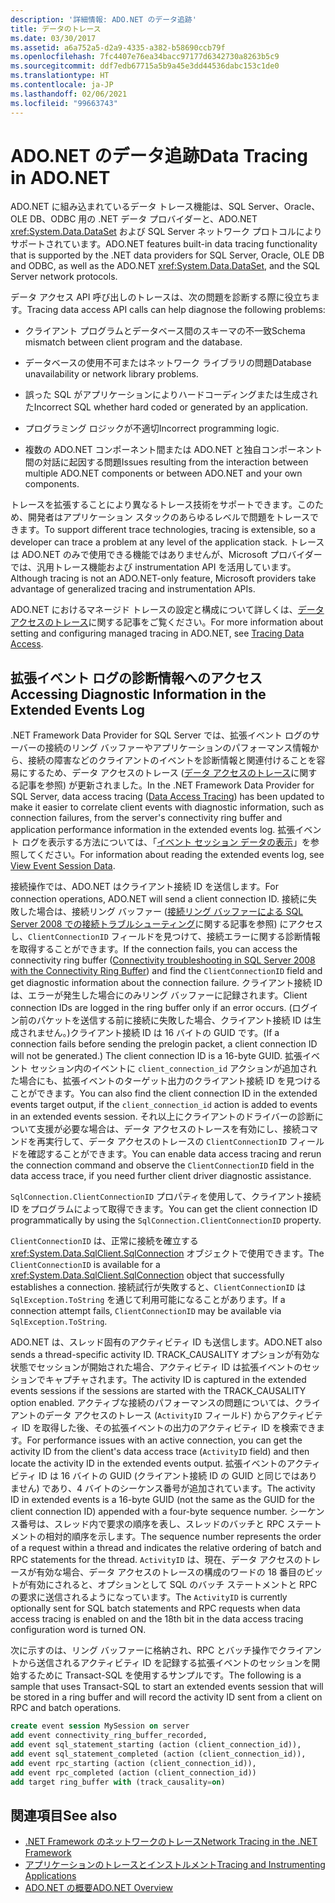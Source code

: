 ```yaml
---
description: '詳細情報: ADO.NET のデータ追跡'
title: データのトレース
ms.date: 03/30/2017
ms.assetid: a6a752a5-d2a9-4335-a382-b58690ccb79f
ms.openlocfilehash: 7fc4407e76ea34bacc97177d6342730a8263b5c9
ms.sourcegitcommit: ddf7edb67715a5b9a45e3dd44536dabc153c1de0
ms.translationtype: HT
ms.contentlocale: ja-JP
ms.lasthandoff: 02/06/2021
ms.locfileid: "99663743"
---
```

# <a name="data-tracing-in-adonet"></a><span data-ttu-id="3a4ae-103">ADO.NET のデータ追跡</span><span class="sxs-lookup"><span data-stu-id="3a4ae-103">Data Tracing in ADO.NET</span></span>

<span data-ttu-id="3a4ae-104">ADO.NET に組み込まれているデータ トレース機能は、SQL Server、Oracle、OLE DB、ODBC 用の .NET データ プロバイダーと、ADO.NET <xref:System.Data.DataSet> および SQL Server ネットワーク プロトコルによりサポートされています。</span><span class="sxs-lookup"><span data-stu-id="3a4ae-104">ADO.NET features built-in data tracing functionality that is supported by the .NET data providers for SQL Server, Oracle, OLE DB and ODBC, as well as the ADO.NET <xref:System.Data.DataSet>, and the SQL Server network protocols.</span></span>

<span data-ttu-id="3a4ae-105">データ アクセス API 呼び出しのトレースは、次の問題を診断する際に役立ちます。</span><span class="sxs-lookup"><span data-stu-id="3a4ae-105">Tracing data access API calls can help diagnose the following problems:</span></span>

- <span data-ttu-id="3a4ae-106">クライアント プログラムとデータベース間のスキーマの不一致</span><span class="sxs-lookup"><span data-stu-id="3a4ae-106">Schema mismatch between client program and the database.</span></span>

- <span data-ttu-id="3a4ae-107">データベースの使用不可またはネットワーク ライブラリの問題</span><span class="sxs-lookup"><span data-stu-id="3a4ae-107">Database unavailability or network library problems.</span></span>

- <span data-ttu-id="3a4ae-108">誤った SQL がアプリケーションによりハードコーディングまたは生成された</span><span class="sxs-lookup"><span data-stu-id="3a4ae-108">Incorrect SQL whether hard coded or generated by an application.</span></span>

- <span data-ttu-id="3a4ae-109">プログラミング ロジックが不適切</span><span class="sxs-lookup"><span data-stu-id="3a4ae-109">Incorrect programming logic.</span></span>

- <span data-ttu-id="3a4ae-110">複数の ADO.NET コンポーネント間または ADO.NET と独自コンポーネント間の対話に起因する問題</span><span class="sxs-lookup"><span data-stu-id="3a4ae-110">Issues resulting from the interaction between multiple ADO.NET components or between ADO.NET and your own components.</span></span>

<span data-ttu-id="3a4ae-111">トレースを拡張することにより異なるトレース技術をサポートできます。このため、開発者はアプリケーション スタックのあらゆるレベルで問題をトレースできます。</span><span class="sxs-lookup"><span data-stu-id="3a4ae-111">To support different trace technologies, tracing is extensible, so a developer can trace a problem at any level of the application stack.</span></span> <span data-ttu-id="3a4ae-112">トレースは ADO.NET のみで使用できる機能ではありませんが、Microsoft プロバイダーでは、汎用トレース機能および instrumentation API を活用しています。</span><span class="sxs-lookup"><span data-stu-id="3a4ae-112">Although tracing is not an ADO.NET-only feature, Microsoft providers take advantage of generalized tracing and instrumentation APIs.</span></span>

<span data-ttu-id="3a4ae-113">ADO.NET におけるマネージド トレースの設定と構成について詳しくは、[データ アクセスのトレース](/previous-versions/sql/sql-server-2012/hh880086(v=msdn.10))に関する記事をご覧ください。</span><span class="sxs-lookup"><span data-stu-id="3a4ae-113">For more information about setting and configuring managed tracing in ADO.NET, see [Tracing Data Access](/previous-versions/sql/sql-server-2012/hh880086(v=msdn.10)).</span></span>

## <a name="accessing-diagnostic-information-in-the-extended-events-log"></a><span data-ttu-id="3a4ae-114">拡張イベント ログの診断情報へのアクセス</span><span class="sxs-lookup"><span data-stu-id="3a4ae-114">Accessing Diagnostic Information in the Extended Events Log</span></span>

<span data-ttu-id="3a4ae-115">.NET Framework Data Provider for SQL Server では、拡張イベント ログのサーバーの接続のリング バッファーやアプリケーションのパフォーマンス情報から、接続の障害などのクライアントのイベントを診断情報と関連付けることを容易にするため、データ アクセスのトレース ([データ アクセスのトレース](/previous-versions/sql/sql-server-2012/hh880086(v=msdn.10))に関する記事を参照) が更新されました。</span><span class="sxs-lookup"><span data-stu-id="3a4ae-115">In the .NET Framework Data Provider for SQL Server, data access tracing ([Data Access Tracing](/previous-versions/sql/sql-server-2012/hh880086(v=msdn.10))) has been updated to make it easier to correlate client events with diagnostic information, such as connection failures, from the server's connectivity ring buffer and application performance information in the extended events log.</span></span> <span data-ttu-id="3a4ae-116">拡張イベント ログを表示する方法については、「[イベント セッション データの表示](/previous-versions/sql/sql-server-2012/hh710068(v=sql.110))」を参照してください。</span><span class="sxs-lookup"><span data-stu-id="3a4ae-116">For information about reading the extended events log, see [View Event Session Data](/previous-versions/sql/sql-server-2012/hh710068(v=sql.110)).</span></span>

<span data-ttu-id="3a4ae-117">接続操作では、ADO.NET はクライアント接続 ID を送信します。</span><span class="sxs-lookup"><span data-stu-id="3a4ae-117">For connection operations, ADO.NET will send a client connection ID.</span></span> <span data-ttu-id="3a4ae-118">接続に失敗した場合は、接続リング バッファー ([接続リング バッファーによる SQL Server 2008 での接続トラブルシューティング](/archive/blogs/sql_protocols/connectivity-troubleshooting-in-sql-server-2008-with-the-connectivity-ring-buffer)に関する記事を参照) にアクセスし、`ClientConnectionID` フィールドを見つけて、接続エラーに関する診断情報を取得することができます。</span><span class="sxs-lookup"><span data-stu-id="3a4ae-118">If the connection fails, you can access the connectivity ring buffer ([Connectivity troubleshooting in SQL Server 2008 with the Connectivity Ring Buffer](/archive/blogs/sql_protocols/connectivity-troubleshooting-in-sql-server-2008-with-the-connectivity-ring-buffer)) and find the `ClientConnectionID` field and get diagnostic information about the connection failure.</span></span> <span data-ttu-id="3a4ae-119">クライアント接続 ID は、エラーが発生した場合にのみリング バッファーに記録されます。</span><span class="sxs-lookup"><span data-stu-id="3a4ae-119">Client connection IDs are logged in the ring buffer only if an error occurs.</span></span> <span data-ttu-id="3a4ae-120">(ログイン前のパケットを送信する前に接続に失敗した場合、クライアント接続 ID は生成されません。)クライアント接続 ID は 16 バイトの GUID です。</span><span class="sxs-lookup"><span data-stu-id="3a4ae-120">(If a connection fails before sending the prelogin packet, a client connection ID will not be generated.) The client connection ID is a 16-byte GUID.</span></span> <span data-ttu-id="3a4ae-121">拡張イベント セッション内のイベントに `client_connection_id` アクションが追加された場合にも、拡張イベントのターゲット出力のクライアント接続 ID を見つけることができます。</span><span class="sxs-lookup"><span data-stu-id="3a4ae-121">You can also find the client connection ID in the extended events target output, if the `client_connection_id` action is added to events in an extended events session.</span></span> <span data-ttu-id="3a4ae-122">それ以上にクライアントのドライバーの診断について支援が必要な場合は、データ アクセスのトレースを有効にし、接続コマンドを再実行して、データ アクセスのトレースの `ClientConnectionID` フィールドを確認することができます。</span><span class="sxs-lookup"><span data-stu-id="3a4ae-122">You can enable data access tracing and rerun the connection command and observe the `ClientConnectionID` field in the data access trace, if you need further client driver diagnostic assistance.</span></span>

<span data-ttu-id="3a4ae-123">`SqlConnection.ClientConnectionID` プロパティを使用して、クライアント接続 ID をプログラムによって取得できます。</span><span class="sxs-lookup"><span data-stu-id="3a4ae-123">You can get the client connection ID programmatically by using the `SqlConnection.ClientConnectionID` property.</span></span>

<span data-ttu-id="3a4ae-124">`ClientConnectionID` は、正常に接続を確立する <xref:System.Data.SqlClient.SqlConnection> オブジェクトで使用できます。</span><span class="sxs-lookup"><span data-stu-id="3a4ae-124">The `ClientConnectionID` is available for a <xref:System.Data.SqlClient.SqlConnection> object that successfully establishes  a connection.</span></span> <span data-ttu-id="3a4ae-125">接続試行が失敗すると、`ClientConnectionID` は `SqlException.ToString` を通じて利用可能になることがあります。</span><span class="sxs-lookup"><span data-stu-id="3a4ae-125">If a connection attempt fails, `ClientConnectionID` may be available via `SqlException.ToString`.</span></span>

<span data-ttu-id="3a4ae-126">ADO.NET は、スレッド固有のアクティビティ ID も送信します。</span><span class="sxs-lookup"><span data-stu-id="3a4ae-126">ADO.NET also sends a thread-specific activity ID.</span></span> <span data-ttu-id="3a4ae-127">TRACK_CAUSALITY オプションが有効な状態でセッションが開始された場合、アクティビティ ID は拡張イベントのセッションでキャプチャされます。</span><span class="sxs-lookup"><span data-stu-id="3a4ae-127">The activity ID is captured in the extended events sessions if the sessions are started with the TRACK_CAUSALITY option enabled.</span></span> <span data-ttu-id="3a4ae-128">アクティブな接続のパフォーマンスの問題については、クライアントのデータ アクセスのトレース (`ActivityID` フィールド) からアクティビティ ID を取得した後、その拡張イベントの出力のアクティビティ ID を検索できます。</span><span class="sxs-lookup"><span data-stu-id="3a4ae-128">For performance issues with an active connection, you can get the activity ID from the client's data access trace (`ActivityID` field) and then locate the activity ID in the extended events output.</span></span> <span data-ttu-id="3a4ae-129">拡張イベントのアクティビティ ID は 16 バイトの GUID (クライアント接続 ID の GUID と同じではありません) であり、4 バイトのシーケンス番号が追加されています。</span><span class="sxs-lookup"><span data-stu-id="3a4ae-129">The activity ID in extended events is a 16-byte GUID (not the same as the GUID for the client connection ID) appended with a four-byte sequence number.</span></span> <span data-ttu-id="3a4ae-130">シーケンス番号は、スレッド内で要求の順序を表し、スレッドのバッチと RPC ステートメントの相対的順序を示します。</span><span class="sxs-lookup"><span data-stu-id="3a4ae-130">The sequence number represents the order of a request within a thread and indicates the relative ordering of batch and RPC statements for the thread.</span></span> <span data-ttu-id="3a4ae-131">`ActivityID` は、現在、データ アクセスのトレースが有効な場合、データ アクセスのトレースの構成のワードの 18 番目のビットが有効にされると、オプションとして SQL のバッチ ステートメントと RPC の要求に送信されるようになっています。</span><span class="sxs-lookup"><span data-stu-id="3a4ae-131">The `ActivityID` is currently optionally sent for SQL batch statements and RPC requests when data access tracing is enabled on and the 18th bit in the data access tracing configuration word is turned ON.</span></span>

<span data-ttu-id="3a4ae-132">次に示すのは、リング バッファーに格納され、RPC とバッチ操作でクライアントから送信されるアクティビティ ID を記録する拡張イベントのセッションを開始するために Transact-SQL を使用するサンプルです。</span><span class="sxs-lookup"><span data-stu-id="3a4ae-132">The following is a sample that uses Transact-SQL to start an extended events session that will be stored in a ring buffer and will record the activity ID sent from a client on RPC and batch operations.</span></span>

```sql
create event session MySession on server
add event connectivity_ring_buffer_recorded,
add event sql_statement_starting (action (client_connection_id)),
add event sql_statement_completed (action (client_connection_id)),
add event rpc_starting (action (client_connection_id)),
add event rpc_completed (action (client_connection_id))
add target ring_buffer with (track_causality=on)
```

## <a name="see-also"></a><span data-ttu-id="3a4ae-133">関連項目</span><span class="sxs-lookup"><span data-stu-id="3a4ae-133">See also</span></span>

- [<span data-ttu-id="3a4ae-134">.NET Framework のネットワークのトレース</span><span class="sxs-lookup"><span data-stu-id="3a4ae-134">Network Tracing in the .NET Framework</span></span>](../../network-programming/network-tracing.md)
- [<span data-ttu-id="3a4ae-135">アプリケーションのトレースとインストルメント</span><span class="sxs-lookup"><span data-stu-id="3a4ae-135">Tracing and Instrumenting Applications</span></span>](../../debug-trace-profile/tracing-and-instrumenting-applications.md)
- [<span data-ttu-id="3a4ae-136">ADO.NET の概要</span><span class="sxs-lookup"><span data-stu-id="3a4ae-136">ADO.NET Overview</span></span>](ado-net-overview.md)
